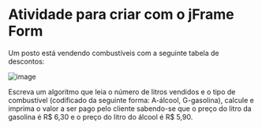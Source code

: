 # Atividade para criar com o jFrame Form

Um posto está vendendo combustíveis com a seguinte tabela de descontos:

![image](https://github.com/raianecj/ltpoo-java/assets/39846447/bd314f29-260f-4b49-b6fb-18168952b1d4)

Escreva um algoritmo que leia o número de litros vendidos e o tipo de combustível (codificado da seguinte forma: A-álcool, G-gasolina), calcule e imprima o valor a ser pago pelo cliente sabendo-se que o preço do litro da gasolina é R$ 6,30 e o preço do litro do álcool é R$ 5,90.
